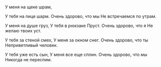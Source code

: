 У меня на щеке шрам,

У тебя на лице шарм.
Очень здорово, что мы
Не встречаемся по утрам.

У меня на душе груз,
У тебя в рюкзаке Пруст.
Очень здорово, что я
Не желаю твоих уст.

У тебя за стеной смех,
У меня за окном снег.
Очень здорово, что ты
Неприветливый человек.

У тебя уже есть сын,
У меня все еще сплин.
Очень здорово, что мы
Никогда не переспим.